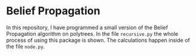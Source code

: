 # Belief Propagation

In this repository, I have programmed a small version of the Belief Propagation algorithm on polytrees. In the file `recursive.py` the whole process of using this package is shown. The calculations happen inside of the file `node.py`.
